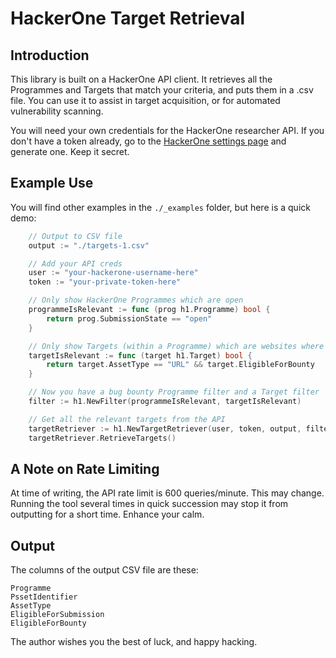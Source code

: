 # HackerOne Target Retrieval

## Introduction

This library is built on a HackerOne API client. It retrieves all the Programmes and Targets that match your
criteria, and puts them in a .csv file. You can use it to assist in target acquisition, or for automated
vulnerability scanning.

You will need your own credentials for the HackerOne researcher API. If you don't have a token already, go to
the [HackerOne settings page](https://hackerone.com/settings/api_token/edit) and generate one. Keep it secret.

## Example Use

You will find other examples in the `./_examples` folder, but here is a quick demo:

```go
	// Output to CSV file
	output := "./targets-1.csv"

	// Add your API creds
	user := "your-hackerone-username-here"
	token := "your-private-token-here"

	// Only show HackerOne Programmes which are open
	programmeIsRelevant := func (prog h1.Programme) bool {
		return prog.SubmissionState == "open"
	}

	// Only show Targets (within a Programme) which are websites where a bug bounty is available
	targetIsRelevant := func (target h1.Target) bool {
		return target.AssetType == "URL" && target.EligibleForBounty
	}

	// Now you have a bug bounty Programme filter and a Target filter
	filter := h1.NewFilter(programmeIsRelevant, targetIsRelevant)

	// Get all the relevant targets from the API
	targetRetriever := h1.NewTargetRetriever(user, token, output, filter)
	targetRetriever.RetrieveTargets()
```

## A Note on Rate Limiting

At time of writing, the API rate limit is 600 queries/minute. This may change. Running the tool several times
in quick succession may stop it from outputting for a short time. Enhance your calm.

## Output

The columns of the output CSV file are these:

```
Programme
PssetIdentifier
AssetType
EligibleForSubmission
EligibleForBounty
```

The author wishes you the best of luck, and happy hacking.
